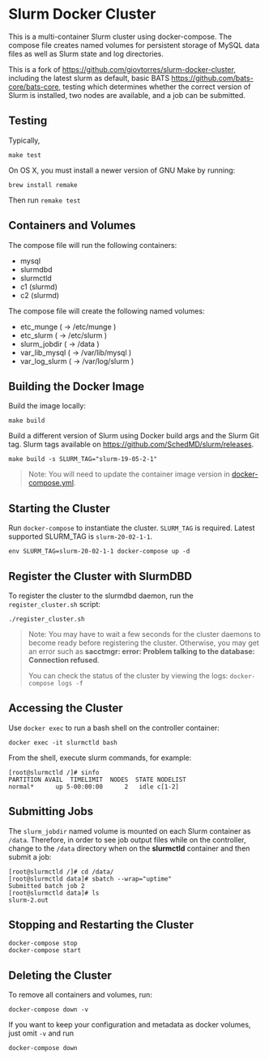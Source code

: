 # Slurm Docker Cluster

This is a multi-container Slurm cluster using docker-compose.  The compose file
creates named volumes for persistent storage of MySQL data files as well as
Slurm state and log directories.

This is a fork of <https://github.com/giovtorres/slurm-docker-cluster,> including the latest
slurm as default, basic BATS <https://github.com/bats-core/bats-core,> testing which
determines whether the correct version of Slurm is installed, two nodes are available,
and a job can be submitted.

## Testing

Typically,

```make test```

On OS X, you must install a newer version of GNU Make by running:

```brew install remake```

Then run ```remake test```

## Containers and Volumes

The compose file will run the following containers:

* mysql
* slurmdbd
* slurmctld
* c1 (slurmd)
* c2 (slurmd)

The compose file will create the following named volumes:

* etc_munge         ( -> /etc/munge     )
* etc_slurm         ( -> /etc/slurm     )
* slurm_jobdir      ( -> /data          )
* var_lib_mysql     ( -> /var/lib/mysql )
* var_log_slurm     ( -> /var/log/slurm )

## Building the Docker Image

Build the image locally:

```console
make build
```

Build a different version of Slurm using Docker build args and the Slurm Git
tag. Slurm tags available on https://github.com/SchedMD/slurm/releases.

```console
make build -s SLURM_TAG="slurm-19-05-2-1"
```

> Note: You will need to update the container image version in
> [docker-compose.yml](docker-compose.yml).

## Starting the Cluster

Run `docker-compose` to instantiate the cluster. ```SLURM_TAG``` is required.
Latest supported SLURM_TAG is ```slurm-20-02-1-1```.

```console
env SLURM_TAG=slurm-20-02-1-1 docker-compose up -d
```

## Register the Cluster with SlurmDBD

To register the cluster to the slurmdbd daemon, run the `register_cluster.sh`
script:

```console
./register_cluster.sh
```

> Note: You may have to wait a few seconds for the cluster daemons to become
> ready before registering the cluster.  Otherwise, you may get an error such
> as **sacctmgr: error: Problem talking to the database: Connection refused**.
>
> You can check the status of the cluster by viewing the logs: `docker-compose
> logs -f`

## Accessing the Cluster

Use `docker exec` to run a bash shell on the controller container:

```console
docker exec -it slurmctld bash
```

From the shell, execute slurm commands, for example:

```console
[root@slurmctld /]# sinfo
PARTITION AVAIL  TIMELIMIT  NODES  STATE NODELIST
normal*      up 5-00:00:00      2   idle c[1-2]
```

## Submitting Jobs

The `slurm_jobdir` named volume is mounted on each Slurm container as `/data`.
Therefore, in order to see job output files while on the controller, change to
the `/data` directory when on the **slurmctld** container and then submit a job:

```console
[root@slurmctld /]# cd /data/
[root@slurmctld data]# sbatch --wrap="uptime"
Submitted batch job 2
[root@slurmctld data]# ls
slurm-2.out
```

## Stopping and Restarting the Cluster

```console
docker-compose stop
docker-compose start
```

## Deleting the Cluster

To remove all containers and volumes, run:

```console
docker-compose down -v
```

If you want to keep your configuration and metadata as docker volumes,
just omit ```-v``` and run

```console
docker-compose down
```
